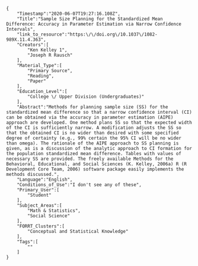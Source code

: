 
    {
        "Timestamp":"2020-06-07T19:27:16.108Z",
        "Title":"Sample Size Planning for the Standardized Mean Difference: Accuracy in Parameter Estimation via Narrow Confidence Intervals",
        "link_to_resource":"https:\/\/doi.org\/10.1037\/1082-989X.11.4.363",
        "Creators":[
            "Ken Kelley 1",
            "Joseph R Rausch"
        ],
        "Material_Type":[
            "Primary Source",
            "Reading",
            "Paper"
        ],
        "Education_Level":[
            "College \/ Upper Division (Undergraduates)"
        ],
        "Abstract":"Methods for planning sample size (SS) for the standardized mean difference so that a narrow confidence interval (CI) can be obtained via the accuracy in parameter estimation (AIPE) approach are developed. One method plans SS so that the expected width of the CI is sufficiently narrow. A modification adjusts the SS so that the obtained CI is no wider than desired with some specified degree of certainty (e.g., 99% certain the 95% CI will be no wider than omega). The rationale of the AIPE approach to SS planning is given, as is a discussion of the analytic approach to CI formation for the population standardized mean difference. Tables with values of necessary SS are provided. The freely available Methods for the Behavioral, Educational, and Social Sciences (K. Kelley, 2006a) R (R Development Core Team, 2006) software package easily implements the methods discussed.",
        "Language":"English",
        "Conditions_of_Use":"I don't see any of these",
        "Primary_User":[
            "Student"
        ],
        "Subject_Areas":[
            "Math & Statistics",
            "Social Science"
        ],
        "FORRT_Clusters":[
            "Conceptual and Statistical Knowledge"
        ],
        "Tags":[
            ""
        ]
    }
